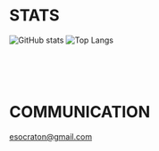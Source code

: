 
# STATS
![GitHub stats](https://github-readme-stats.vercel.app/api?username=esocraton&show_icons=true&theme=dark)
![Top Langs](https://github-readme-stats.vercel.app/api/top-langs/?username=esocraton&hide_progress=true&theme=dark)

<br>
<br>
<br>

# COMMUNICATION
esocraton@gmail.com

